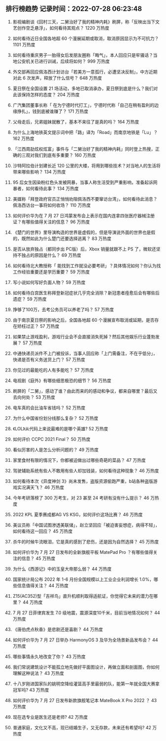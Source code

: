 
## 排行榜趋势 记录时间：2022-07-28 06:23:48
  
  1. 影视编剧谈《回村三天，二舅治好了我的精神内耗》刷屏，称「反映出当下文艺创作空乏悬浮」，如何看待其观点？ 1220 万热度
    
  2. 如何看待近日全国各地超 60 个漫展延期或取消，取消原因显示为不可抗力？ 1101 万热度
    
  3. 如何看待重庆男子一胎得女后发朋友圈称「晦气」，本人回应只是牢骚话？当地公安机关已进行训诫，后续将如何？ 999 万热度
    
  4. 外交部再回应佩洛西计划访台「若美方一意孤行，必遭坚决反制」，中方近期对此 6 次发声，释放了什么信号？ 648 万热度
    
  5. 夏日祭在全国设置 21 场活动，多地已取消承办，夏日祭到底是什么？我们对此该保持怎样的态度？ 204 万热度
    
  6. 广汽集团董事长称「 在为宁德时代打工」，宁德时代称「自己在稍有盈利的边缘挣扎」，钱到底被谁赚了？ 171 万热度
    
  7. 父母走后，兄弟姐妹就散了，基本不来往了是真的吗？ 164 万热度
    
  8. 为什么上海地铁英文提示词中把「路」译为「Road」而南京地铁是「Lu」？ 162 万热度
    
  9. 「江西周劼炫权炫富」事件与「二舅治好了我的精神内耗」同时登上热搜，正确的三观对我们到底有多重要？ 160 万热度
    
  10. 沙特阿拉伯计划建长近 120 公里的大楼，将用到哪些技术？对当地人的生活将带来哪些影响？ 134 万热度
    
  11. 95 后女生因染粉红色头发被网暴，当事人称生活受到严重影响，准备起诉网暴者，如何看待此事？ 134 万热度
    
  12. 美媒称「拜登政府官员正悄悄劝阻佩洛西不要窜访台湾」，如何看待此消息？佩洛西访台一事将如何收场？ 110 万热度
    
  13. 如何评价华为在 7 月 27 日鸿蒙发布会上表示在国内连拿四张医疗器械注册证？有哪些值得关注的信息？ 96 万热度
    
  14. 《楚门的世界》里导演构造的世界是虚假的，但是导演说外面的世界也是假的，既然如此为什么楚门还要选择逃离？ 83 万热度
    
  15. 是否从放弃独占（都同步出 PC版）后，Xbox 销量就跟不上 PS 了，微软还坚持不独占的原因是什么？ 69 万热度
    
  16. 如何看待北大教授称「 能找到工作就没必要考研」？具体情况如何？你认为找工作经验重要还是学历重要？ 59 万热度
    
  17. 写小说如何写好负面人物？ 59 万热度
    
  18. 如何看待白宫医生称拜登新冠症状几乎完全消除？新冠患者痊愈后会有哪些后遗症？ 59 万热度
    
  19. 挣够了100万，去考公务员可以养老了吗？ 57 万热度
    
  20. 由于南京夏日祭的影响之后，全国各地超 60 个漫展宣布取消或延期，是否存在矫枉过正？ 57 万热度
    
  21. 如果禁止游戏盈利，游戏行业会不会直接消失死掉？然后其他娱乐行业蓬勃发展？ 57 万热度
    
  22. 中通快递员派件不上门被投诉，当事人回应称「上门需备注，不在乎低分」，快递是否有义务送货上门？ 57 万热度
    
  23. 你见过的最能吃的人有多能吃？ 57 万热度
    
  24. 电视剧《庭外》有哪些细思极恐的细节？ 56 万热度
    
  25. 刷屏的「二舅」，感动了谁？由此而来的的感动和争议，都来自哪里？最后又去向何处？ 53 万热度
    
  26. 电车真的会比油车省钱吗？ 52 万热度
    
  27. 为什么中国省份划分线那么复杂？ 52 万热度
    
  28. 《LOL》从代码上来说最难的是哪个英雄? 52 万热度
    
  29. 如何评价 CCPC 2021 Final？ 50 万热度
    
  30. 看似厉害的人是怎么分析问题的？ 49 万热度
    
  31. 家里食材有限的情况下，你都被迫做出过哪些奇葩的菜品？ 47 万热度
    
  32. 驾驶辅助系统有些人不敢用有些人却加钱装，如何看待这种现象？ 46 万热度
    
  33. 如何看待本次《异度神剑 3》尚未发售，盗版资源偷跑严重，b站各种盗版游戏实况满天飞？ 46 万热度
    
  34. 今年考研落榜了 300 万考生，对 23 甚至 24 考研有没有什么提示？ 46 万热度
    
  35. 2022 KPL 夏季赛成都AG VS KSG，如何评价这场比赛？ 46 万热度
    
  36. 美议员称「中国试图渗透美联储」，赵立坚回应「被迫害妄想症，病得不轻」，如何看待这一回应？ 45 万热度
    
  37. 杀牛的时候牛流眼泪，它是真的感到了悲伤，还是因为自然选择？ 45 万热度
    
  38. 如何评价华为 7 月 27 日发布的全新旗舰平板 MatePad Pro ？有哪些值得关注的信息？ 45 万热度
    
  39. 为什么《西游记》中的玉皇大帝那么弱？ 44 万热度
    
  40. 国家统计局公布 2022 年 1-6 月份全国规模以上工业企业利润增长 1.0%，哪些信息值得关注？ 44 万热度
    
  41. Z15(AC352)型「吉祥鸟」直升机顺利取得适航证，你觉得它未来的潜力在哪里？ 44 万热度
    
  42. 7 月 27 日菲律宾发生 7.0 级地震，震源深度10千米，目前当地情况如何？ 44 万热度
    
  43. 《唐伯虎点秋香》是悲剧还是喜剧？ 44 万热度
    
  44. 如何评价华为 7 月 27 日举办 HarmonyOS 3 及华为全场景新品发布会？ 44 万热度
    
  45. 哪些事情永久地改变了你？ 43 万热度
    
  46. 我们常说建筑设计不能孤立地先做好平面图设计，再做立面和剖面图，你如何理解这种说法？ 43 万热度
    
  47. 十八岁刚进国家队的姚明空降给灌篮高手里最弱的队，能第一年就全国大赛拿冠军吗? 43 万热度
    
  48. 如何评价华为 7 月 27 日发布新款旗舰笔记本 MateBook X Pro 2022 ？ 43 万热度
    
  49. 现在选专业是医生还是老师? 42 万热度
    
  50. 普通家庭，文化又不高，现已结婚生子，又无存款，未来还有希望吗? 42 万热度
    